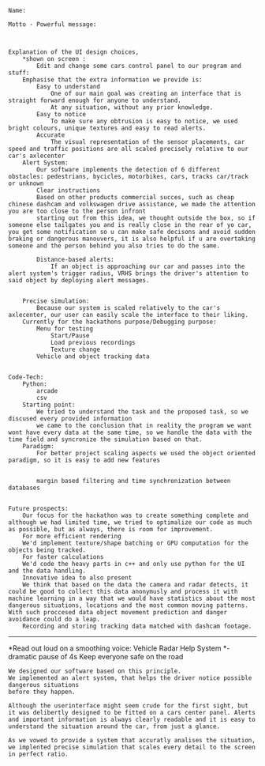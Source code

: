     Name:

    Motto - Powerful message:

        

    Explanation of the UI design choices, 
        *shown on screen :
            Edit and change some cars control panel to our program and stuff:
        Emphasise that the extra information we provide is:
            Easy to understand
                One of our main goal was creating an interface that is straight forward enough for anyone to understand.
                At any situation, without any prior knowledge.
            Easy to notice
                To make sure any obtrusion is easy to notice, we used bright colours, unique textures and easy to read alerts.
            Accurate
                The visual representation of the sensor placements, car speed and traffic positions are all scaled precisely relative to our car's axlecenter
        Alert System:
            Our software implements the detection of 6 different obstacles: pedestrians, bycicles, motorbikes, cars, tracks car/track or unknown            
            Clear instructions
            Based on other products commercial succes, such as cheap chinese dashcam and volkswagen drive assistance, we made the attention you are too close to the person infront
            starting out from this idea, we thought outside the box, so if someone else tailgates you and is really close in the rear of yo car, you get some notification so u can make safe decisons and avoid sudden braking or dangerous manouvers, it is also helpful if u are overtaking someone and the person behind you also tries to do the same. 

            Distance-based alerts:
                If an object is approaching our car and passes into the alert system's trigger radius, VRHS brings the driver's attention to said object by deploying alert messages.


        Precise simulation:
            Because our system is scaled relatively to the car's axlecenter, our user can easily scale the interface to their liking. 
        Currently for the hackathons purpose/Debugging purpose:
            Menu for testing
                Start/Pause
                Load previous recordings
                Texture change
            Vehicle and object tracking data
                

    Code-Tech:
        Python:
            arcade
            csv
        Starting point:
            We tried to understand the task and the proposed task, so we discused every provided information
            we came to the conclusion that in reality the program we want wont have every data at the same time, so we handle the data with the time field and syncronize the simulation based on that.
        Paradigm:
            For better project scaling aspects we used the object oriented paradigm, so it is easy to add new features


            margin based filtering and time synchronization between databases
        

    Future prospects:
        Our focus for the hackathon was to create something complete and although we had limited time, we tried to optimalize our code as much as possible, but as always, there is room for improvement.
        For more efficient rendering
        We'd implement texture/shape batching or GPU computation for the objects being tracked.
        For faster calculations
        We'd code the heavy parts in c++ and only use python for the UI and the data handling.
        Innovative idea to also present
        We think that based on the data the camera and radar detects, it could be good to collect this data anonymusly and process it with machine learning in a way that we would have statistics about the most dangerous situations, locations and the most common moving patterns. With such proccesed data object movement prediction and danger avoidance could do a leap.
        Recording and storing tracking data matched with dashcam footage.












------------------------------------------------------------------------------------------------------------------

*Read out loud on a smoothing voice:
    Vehicle Radar Help System
    *-dramatic pause of 4s
    Keep everyone safe on the road

    We designed our software based on this principle.
    We implemented an alert system, that helps the driver notice possible dangerous situations
    before they happen.
    
    Although the userinterface might seem crude for the first sight, but it was delibertly designed to be fitted on a cars center panel. Alerts and important information is always clearly readable and it is easy to understand the situation around the car, from just a glance.

    As we vowed to provide a system that accuratly analises the situation, we implented precise simulation that scales every detail to the screen in perfect ratio.